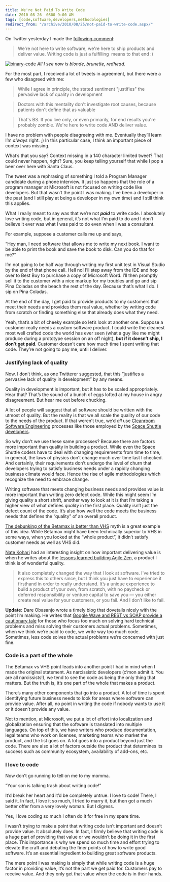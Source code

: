 ```yaml
---
title: We're Not Paid To Write Code
date: 2010-08-26 -0800 9:00 AM
tags: [code,software,developers,methodologies]
redirect_from: "/archive/2010/08/25/not-paid-to-write-code.aspx/"
---
```


On Twitter yesterday I made the [following
comment](http://twitter.com/haacked/status/22118616918 "Comment on Twitter"):

> We're not here to write software, we're here to ship products and
> deliver value. Writing code is just a fulfilling  means to that end :)

[![binary-code](https://haacked.com/images/haacked_com/WindowsLiveWriter/WereNotHereToWriteSoftware_134DA/binary-code_thumb.jpg "binary-code")](https://haacked.com/images/haacked_com/WindowsLiveWriter/WereNotHereToWriteSoftware_134DA/binary-code_2.jpg)
*All I see now is blonde, brunette, redhead.*

For the most part, I received a lot of tweets in agreement, but there
were a few who disagreed with me:

> While I agree in principle, the stated sentiment "justifies" the
> pervasive lack of quality in development

> Doctors with this mentality don't investigate root causes, because
> patients don't define that as valuable

> That's BS. If you live only, or even primarily, for end results you're
> probably zombie. We're here to write code AND deliver value.

I have no problem with people disagreeing with me. Eventually they’ll
learn I’m *always* right. ;) In this particular case, I think an
important piece of context was missing.

What’s that you say? Context missing in a 140 character limited tweet?
That could never happen, right? Sure, you keep telling yourself that
while I pop a beer over here with Santa Claus.

The tweet was a rephrasing of something I told a Program Manager
candidate during a phone interview. It just so happens that the role of
a program manager at Microsoft is not focused on writing code like
developers. But that wasn’t the point I was making. I’ve been a
developer in the past (and I still play at being a developer in my own
time) and I still think this applies.

What I really meant to say was that we’re not ***paid*** to write code.
I absolutely love writing code, but in general, it’s not what I’m paid
to do and I don’t believe it ever was what I was paid to do even when I
was a consultant.

For example, suppose a customer calls me up and says,

“Hey man, I need software that allows me to write my next book. I want
to be able to print the book and save the book to disk. Can you do that
for me?”

I’m not going to be half way through writing my first unit test in
Visual Studio by the end of that phone call. Hell no! I’ll step away
from the IDE and hop over to Best Buy to purchase a copy of Microsoft
Word. I’ll then promptly sell it to the customer with a nice markup for
my troubles and go and sip Pina Coladas on the beach the rest of the
day. Because that’s what I do. I sip on Pina Coladas.

At the end of the day, I get paid to provide products to my customers
that meet their needs and provides them real value, whether by writing
code from scratch or finding something else that already does what they
need.

Yeah, that’s a bit of cheeky example so let’s look at another one.
Suppose a customer really needs a custom software product. I could write
the cleanest most well crafted code the world has ever seen (what a guy
like me might produce during a prototype session on an off night), **but
if it doesn’t ship, I don’t get paid**. Customer doesn’t care how much
time I spent writing that code. They’re not going to pay me, until I
deliver.

### Justifying lack of quality

Now, I don’t think, as one Twitterer suggested, that this “justifies a
pervasive lack of quality in development” by any means.

Quality in development is important, but it has to be scaled
appropriately. Hear that? That’s the sound of a bunch of eggs lofted at
my house in angry disagreement. But hear me out before chucking.

A lot of people will suggest that all software should be written with
the utmost of quality. But the reality is that we all scale the quality
of our code to the needs of the product. If that weren’t true, we’d
*all* use [Cleanroom Software
Engineering](http://en.wikipedia.org/wiki/Cleanroom_Software_Engineering "Cleanroom Software Engineering")
processes like those employed by the [Space Shuttle
developers](http://www.fastcompany.com/node/28121/print "They Write the Righ Stuff").

So why don’t we use these same processes? Because there are factors more
important than quality in building a product. While even the Space
Shuttle coders have to deal with changing requirements from time to
time, in general, the laws of physics don’t change much over time last I
checked. And certainly, their requirements don’t undergo the level of
churn that developers trying to satisfy business needs under a rapidly
changing business climate would face. Hence the rise of agile
methodologies which recognize the need to embrace change.

Writing software that meets changing business needs and provides value
is more important than writing zero defect code. While this might seem
I’m giving quality a short shrift, another way to look at it is that I’m
taking a higher view of what defines *quality* in the first place.
Quality isn’t just the defect count of the code. It’s also how well the
code meets the business needs that defines the “quality” of an overall
product.

[The debunking of the Betamax is better than
VHS](http://www.guardian.co.uk/technology/2003/jan/25/comment.comment "debunking betamax better than vhs")
myth is a great example of this idea. While Betamax might have been
technically superior to VHS in some ways, when you looked at the “whole
product”, it didn’t satisfy customer needs as well as VHS did.

[Nate Kohari](http://kohari.org/ "Nate Kohari's Blog") had an
interesting insight on how important delivering value is when he writes
about the [lessons learned building Agile
Zen](http://kohari.org/2010/08/24/looking-back/ "Looking Back"), a
product I think is of wonderful quality.

> It also completely changed the way that I look at software. I’ve tried
> to express this to others since, but I think you just have to
> experience it firsthand in order to really understand. It’s a unique
> experience to build a product of your own, from scratch, with no
> paycheck or deferred responsibility or venture capital to save you —
> you either create real value for your customers, or you fail. And I
> don’t like to fail.

**Update:** Dare Obasanjo wrote a timely blog that dovetails nicely with
the point I’m making. He writes that [Google Wave and REST vs SOAP
provide a cautionary
tale](http://www.25hoursaday.com/weblog/2010/08/27/LessonsFromGoogleWaveAndRESTVsSOAPFightingComplexityOfOurOwnChoosing.aspx "Complexity of our own choosing")
for those who focus too much on solving hard technical problems and miss
solving their customers actual problems. Sometimes, when we think we’re
paid to code, we write way too much code. Sometimes, less code solves
the actual problems we’re concerned with just fine.

### Code is a part of the whole

The Betamax vs VHS point leads into another point I had in mind when I
made the original statement. As narcissistic developers (c’mon admit it.
You are all narcissists!), we tend to see the code as being the only
thing that matters. But the truth is, it’s one part of the whole that
makes a product.

There’s many other components that go into a product. A lot of time is
spent identifying future business needs to look for areas where software
can provide value. After all, no point in writing the code if nobody
wants to use it or it doesn’t provide any value.

Not to mention, at Microsoft, we put a lot of effort into localization
and globalization ensuring that the software is translated into multiple
languages. On top of this, we have writers who produce documentation,
legal teams who work on licenses, marketing teams who market the
product, and the list goes on. A lot goes into a product beyond just the
code. There are also a lot of factors outside the product that
determines its success such as community ecosystem, availability of
add-ons, etc.

### I love to code

Now don’t go running to tell on me to my momma.

“Your son is talking trash about writing code!”

It’d break her heart and it’d be completely untrue. I love to code!
There, I said it. In fact, I love it so much, I tried to marry it, but
then got a much better offer from a very lovely woman. But I digress.

Yes, I love coding so much I often do it for free in my spare time.

I wasn’t trying to make a point that writing code isn’t important and
doesn’t provide value. It absolutely does. In fact, I firmly believe
that writing code is a huge part of providing that value or we wouldn’t
be doing it in the first place. This importance is why we spend so much
time and effort trying to elevate the craft and debating the finer
points of how to write good software. It’s an essential ingredient to
building great software products.

The mere point I was making is simply that while writing code is a huge
factor in providing value, it’s not the part we get paid for. Customers
pay to receive value. And they only get that value when the code is in
their hands.

